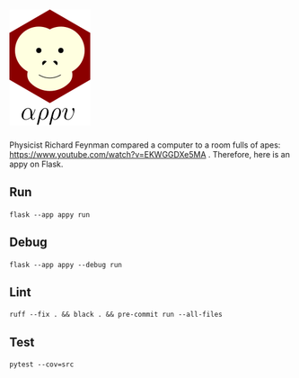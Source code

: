 # ![appy_title](https://github.com/trouchet/appy/blob/8c9923dc13b109b83d07a43d6810ebf7b150a2fb/images/appy_small.png)

Physicist Richard Feynman compared a computer to a room fulls of apes: https://www.youtube.com/watch?v=EKWGGDXe5MA . Therefore, here is an appy on Flask. 

## Run

  `flask --app appy run`

## Debug

  `flask --app appy --debug run`

## Lint

   `ruff --fix . && black . && pre-commit run --all-files`

## Test

  `pytest --cov=src`
